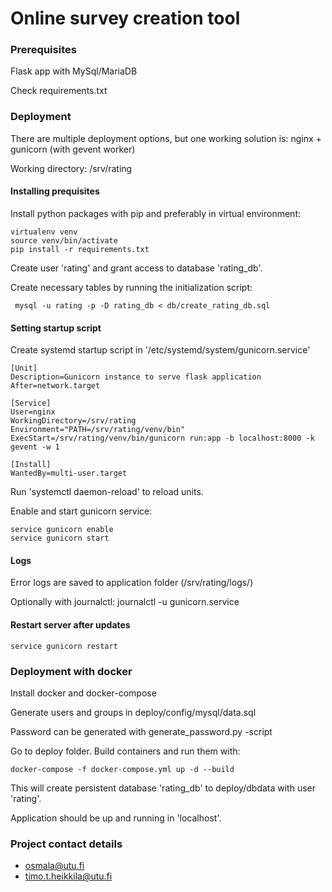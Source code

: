 # Online survey creation tool

### Prerequisites

Flask app with MySql/MariaDB 

Check requirements.txt

### Deployment

There are multiple deployment options, but one working solution is:
nginx + gunicorn (with gevent worker) 

Working directory: /srv/rating

#### Installing prequisites

Install python packages with pip and preferably in virtual environment:
```
virtualenv venv
source venv/bin/activate
pip install -r requirements.txt
``` 

Create user 'rating' and grant access to database 'rating_db'.

Create necessary tables by running the initialization script:
```
 mysql -u rating -p -D rating_db < db/create_rating_db.sql
```

#### Setting startup script

Create systemd startup script in '/etc/systemd/system/gunicorn.service'

```
[Unit]
Description=Gunicorn instance to serve flask application
After=network.target

[Service]
User=nginx
WorkingDirectory=/srv/rating
Environment="PATH=/srv/rating/venv/bin"
ExecStart=/srv/rating/venv/bin/gunicorn run:app -b localhost:8000 -k gevent -w 1

[Install]
WantedBy=multi-user.target
```

Run 'systemctl daemon-reload' to reload units.

Enable and start gunicorn service:
```
service gunicorn enable
service gunicorn start
```

#### Logs

Error logs are saved to application folder (/srv/rating/logs/) 

Optionally with journalctl:
journalctl -u gunicorn.service 

#### Restart server after updates

```
service gunicorn restart
```

### Deployment with docker

Install docker and docker-compose

Generate users and groups in deploy/config/mysql/data.sql

Password can be generated with generate_password.py -script

Go to deploy folder. Build containers and run them with:
```
docker-compose -f docker-compose.yml up -d --build
```

This will create persistent database 'rating_db' to deploy/dbdata with user 'rating'.

Application should be up and running in 'localhost'.

### Project contact details
 - osmala@utu.fi
 - timo.t.heikkila@utu.fi

